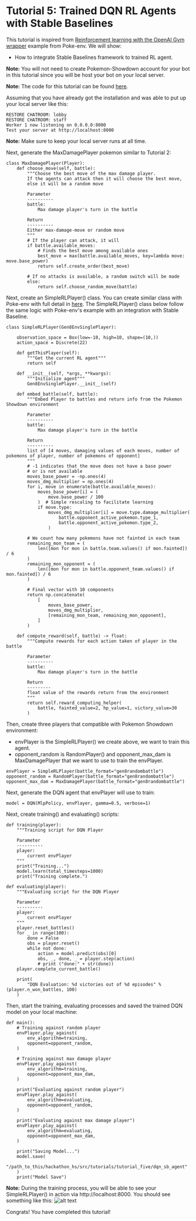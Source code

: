 # Tutorial 5: Trained DQN RL Agents with Stable Baselines

This tutorial is inspired from [Reinforcement learning with the OpenAI Gym wrapper](https://poke-env.readthedocs.io/en/latest/rl_with_open_ai_gym_wrapper.html) example from Poke-env. We will show:
- How to integrate Stable Baselines framework to trained RL agent.

**Note:** You will not need to create Pokemon-Showdown account for your bot in this tutorial since you will be host your bot on your local server.


**Note:** The code for this tutorial can be found [here](https://github.com/mnguyen0226/hackathon_hs/blob/main/src/tutorials/tutorial_five/t5_sb_rl.py).


Assuming that you have already got the installation and was able to put up your local server like this:

```
RESTORE CHATROOM: lobby
RESTORE CHATROOM: staff
Worker 1 now listening on 0.0.0.0:8000
Test your server at http://localhost:8000
```
**Note:** Make sure to keep your local server runs at all time.

Next, generate the MaxDamagePlayer pokemon similar to Tutorial 2:
```
class MaxDamagePlayer(Player):
    def choose_move(self, battle):
        """Choose the best move of the max damage player.
        If the agents can attack then it will choose the best move,
        else it will be a random move

        Parameter
        ----------
        battle:
            Max damage player's turn in the battle

        Return
        ----------
        Either max-damage-move or random move
        """
        # If the player can attack, it will
        if battle.available_moves:
            # Finds the best move among available ones
            best_move = max(battle.available_moves, key=lambda move: move.base_power)
            return self.create_order(best_move)

        # If no attacks is available, a random switch will be made
        else:
            return self.choose_random_move(battle)
```

Next, create an SimpleRLPlayer() class. You can create similar class with Poke-env with full detail in [here](https://poke-env.readthedocs.io/en/latest/rl_with_open_ai_gym_wrapper.html). The SimpleRLPlayer() class below follow the same logic with Poke-env's example with an integration with Stable Baseline.

```
class SimpleRLPlayer(Gen8EnvSinglePlayer):

    observation_space = Box(low=-10, high=10, shape=(10,))
    action_space = Discrete(22)

    def getThisPlayer(self):
        """Get the current RL agent"""
        return self

    def __init__(self, *args, **kwargs):
        """Initialize agent"""
        Gen8EnvSinglePlayer.__init__(self)

    def embed_battle(self, battle):
        """Embed Player to battles and return info from the Pokemon Showdown environment

        Parameter
        ----------
        battle:
            Max damage player's turn in the battle

        Return
        ----------
        list of [4 moves, damaging values of each moves, number of pokemons of player, number of pokemons of opponent]
        """
        # -1 indicates that the move does not have a base power
        # or is not available
        moves_base_power = -np.ones(4)
        moves_dmg_multiplier = np.ones(4)
        for i, move in enumerate(battle.available_moves):
            moves_base_power[i] = (
                move.base_power / 100
            )  # Simple rescaling to facilitate learning
            if move.type:
                moves_dmg_multiplier[i] = move.type.damage_multiplier(
                    battle.opponent_active_pokemon.type_1,
                    battle.opponent_active_pokemon.type_2,
                )

        # We count how many pokemons have not fainted in each team
        remaining_mon_team = (
            len([mon for mon in battle.team.values() if mon.fainted]) / 6
        )
        remaining_mon_opponent = (
            len([mon for mon in battle.opponent_team.values() if mon.fainted]) / 6
        )

        # Final vector with 10 components
        return np.concatenate(
            [
                moves_base_power,
                moves_dmg_multiplier,
                [remaining_mon_team, remaining_mon_opponent],
            ]
        )

    def compute_reward(self, battle) -> float:
        """Compute rewards for each action taken of player in the battle

        Parameter
        ----------
        battle:
            Max damage player's turn in the battle

        Return
        ---------
        float value of the rewards return from the environment
        """
        return self.reward_computing_helper(
            battle, fainted_value=2, hp_value=1, victory_value=30
        )
```

Then, create three players that compatible with Pokemon Showdown environment:
- envPlayer is the SimpleRLPlayer() we create above, we want to train this agent.
- opponent_random is RandomPlayer() and opponent_max_dam is MaxDamagePlayer that we want to use to train the envPlayer.

```
envPlayer = SimpleRLPlayer(battle_format="gen8randombattle")
opponent_random = RandomPlayer(battle_format="gen8randombattle")
opponent_max_dam = MaxDamagePlayer(battle_format="gen8randombattle")
```

Next, generate the DQN agent that envPlayer will use to train:
```
model = DQN(MlpPolicy, envPlayer, gamma=0.5, verbose=1)
```

Next, create training() and evaluating() scripts:
```
def training(player):
    """Training script for DQN Player

    Parameter
    ----------
    player:
        current envPlayer
    """
    print("Training...")
    model.learn(total_timesteps=1000)
    print("Training complete.")

def evaluating(player):
    """Evaluating script for the DQN Player

    Parameter
    ----------
    player:
        current envPlayer
    """
    player.reset_battles()
    for _ in range(100):
        done = False
        obs = player.reset()
        while not done:
            action = model.predict(obs)[0]
            obs, _, done, _ = player.step(action)
            # print ("done:" + str(done))
    player.complete_current_battle()

    print(
        "DQN Evaluation: %d victories out of %d episodes" % (player.n_won_battles, 100)
    )
```

Then, start the training, evaluating processes and saved the trained DQN model on your local machine:
```
def main():
    # Training against random player
    envPlayer.play_against(
        env_algorithm=training,
        opponent=opponent_random,
    )

    # Training against max damage player
    envPlayer.play_against(
        env_algorithm=training,
        opponent=opponent_max_dam,
    )

    print("Evaluating against random player")
    envPlayer.play_against(
        env_algorithm=evaluating,
        opponent=opponent_random,
    )

    print("Evaluating against max damage player")
    envPlayer.play_against(
        env_algorithm=evaluating,
        opponent=opponent_max_dam,
    )

    print("Saving Model...")
    model.save(
        "/path_to_this/hackathon_hs/src/tutorials/tutorial_five/dqn_sb_agent"
    )
    print("Model Save")
```

**Note:** During the training process, you will be able to see your SimpleRLPlayer() in action via http://localhost:8000. You should see something like this:
![alt text](https://github.com/mnguyen0226/hackathon_hs/blob/main/docs/imgs/t5_simplerl.png)

Congrats! You have completed this tutorial!
